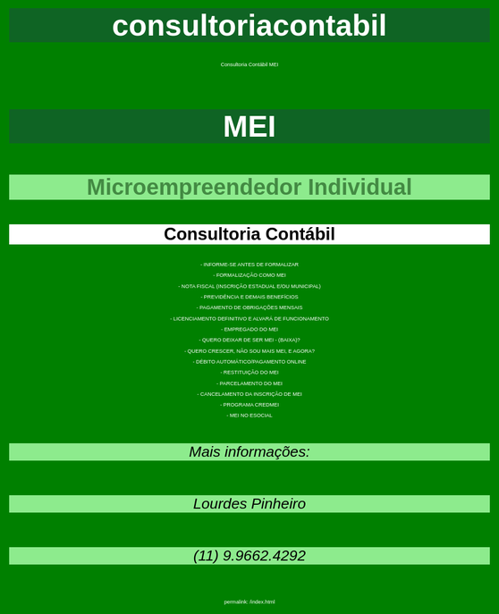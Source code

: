 # consultoriacontabil
Consultoria Contábil MEI
<!DOCTYPE html>
<html lang="pt-br">
<head>
    <meta charset="UTF-8">
    <meta name="viewport" content="width=device-width, initial-scale=1.0">
    <meta http-equiv="X-UA-Compatible" content="ie=edge">
    <title>Primeiro exercício JS</title>
    <style>
        body{
            background-color: green;
            color: rgb(140, 223, 170);
            font: normal 20pt arial;
            align-items: center;
        }
        h1{
            background-color: rgb(15, 100, 36);
            color: white;
            text-align: center;
        }
        h2{
            background-color: rgb(141, 235, 141);
            color: rgb(67, 138, 67);
            text-align: center;
        }
        h3{
            background-color: white;
            color:black;
            text-align: center;
        }
        p{
            font:normal 7pt arial;
            color: white;
            text-align: center;
        }
        h6{
            background-color: rgb(141, 235, 141);
            color: black;
            text-align: center;
        }
    </style>
</head>
<body>
   <h1>MEI</h1>
   <h2>Microempreendedor Individual</h2>
   <h3>Consultoria Contábil</h3>
   <p> - INFORME-SE ANTES DE FORMALIZAR</p>
   <p> - FORMALIZAÇÃO COMO MEI</p>
   <p> - NOTA FISCAL (INSCRIÇÃO ESTADUAL E/OU MUNICIPAL)</p>
   <p> - PREVIDÊNCIA E DEMAIS BENEFÍCIOS</p>
   <p> - PAGAMENTO DE OBRIGAÇÕES MENSAIS</p>
   <p> - LICENCIAMENTO DEFINITIVO E ALVARÁ DE FUNCIONAMENTO</p>
   <p> - EMPREGADO DO MEI</p>
   <p> - QUERO DEIXAR DE SER MEI - (BAIXA)?</p>
   <p> - QUERO CRESCER, NÃO SOU MAIS MEI, E AGORA?</p>
   <p> - DÉBITO AUTOMÁTICO/PAGAMENTO ONLINE</p>
   <p> - RESTITUIÇÃO DO MEI</p>
   <p> - PARCELAMENTO DO MEI</p>
   <p> - CANCELAMENTO DA INSCRIÇÃO DE MEI</p>
   <p> - PROGRAMA CREDMEI</p>
   <p> - MEI NO ESOCIAL</p>

   <h5></h5>
   <h6>Mais informações:</h6>
   <h6>Lourdes Pinheiro</h6>
   <h6>(11) 9.9662.4292</h6>


   <script>
       window.alert("Consultoria Contábil para MEI")
       window.confirm("Vamos conversar?")
       window.prompt("Qual é o seu nome?")
   </script>

</body>
</html>

permalink: /index.html

